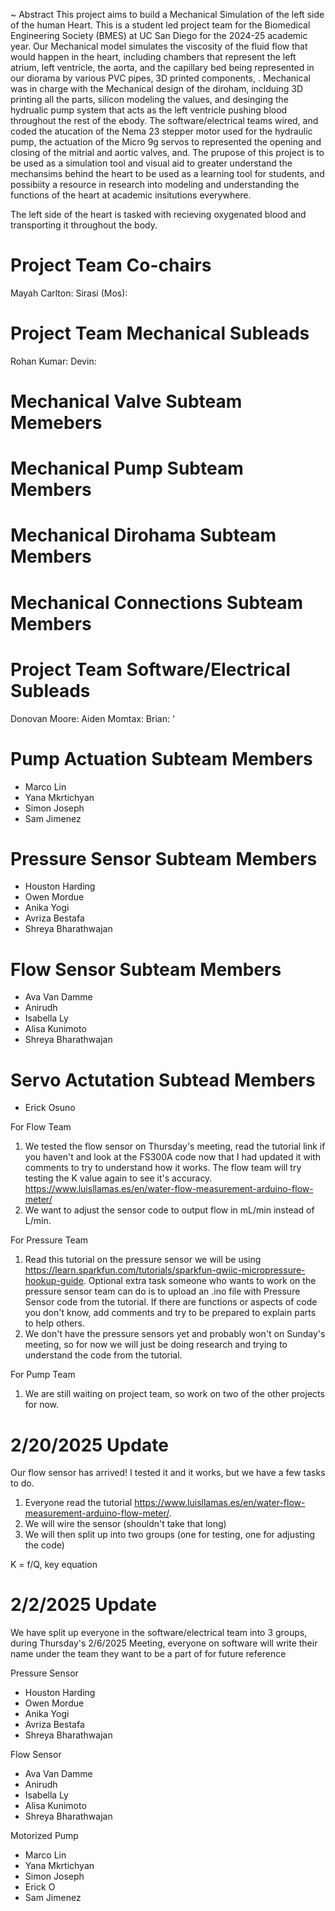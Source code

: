 ~ Abstract
This project aims to build a Mechanical Simulation of the left side of the human Heart. This is a student led project team for the Biomedical Engineering Society (BMES) at UC San Diego for the 2024-25 academic year. Our Mechanical model simulates the viscosity of the fluid flow that would happen in the heart, including chambers that represent the left atrium, left ventricle, the aorta, and the capillary bed being represented in our diorama by various PVC pipes, 3D printed components, . Mechanical was in charge with the Mechanical design of the diroham, inclduing 3D printing all the parts, silicon modeling the values, and desinging the hydrualic pump system that acts as the left ventricle pushing blood throughout the rest of the ebody. The software/electrical teams wired, and coded the atucation of the Nema 23 stepper motor used for the hydraulic pump, the actuation of the Micro 9g servos to represented the opening and closing of the mitrial and aortic valves, and. The prupose of this project is to be used as a simulation tool and visual aid to greater understand the mechansims behind the heart to be used as a learning tool for students, and possibiity a resource in research into modeling and understanding the functions of the heart at academic insitutions everywhere. 

The left side of the heart is tasked with recieving oxygenated blood and transporting it throughout the body.  

# Project Team Co-chairs 
Mayah Carlton:
Sirasi (Mos):

# Project Team Mechanical Subleads
Rohan Kumar:
Devin:

# Mechanical Valve Subteam Memebers

# Mechanical Pump Subteam Members

# Mechanical Dirohama Subteam Members 

# Mechanical Connections Subteam Members 

# Project Team Software/Electrical Subleads
Donovan Moore:
Aiden Momtax:
Brian: '

# Pump Actuation Subteam Members 
- Marco Lin
- Yana Mkrtichyan
- Simon Joseph
- Sam Jimenez

# Pressure Sensor Subteam Members
- Houston Harding
- Owen Mordue
- Anika Yogi
- Avriza Bestafa
- Shreya Bharathwajan

# Flow Sensor Subteam Members 
- Ava Van Damme
- Anirudh
- Isabella Ly
- Alisa Kunimoto
- Shreya Bharathwajan

# Servo Actutation Subtead Members
 - Erick Osuno 

For Flow Team
1. We tested the flow sensor on Thursday's meeting, read the tutorial link if you haven't and look at the FS300A code now that I had updated it with comments to try to understand how it works. The flow team will try testing the K value again to see it's accuracy. https://www.luisllamas.es/en/water-flow-measurement-arduino-flow-meter/ 
2. We want to adjust the sensor code to output flow in mL/min instead of L/min.

For Pressure Team
1. Read this tutorial on the pressure sensor we will be using https://learn.sparkfun.com/tutorials/sparkfun-qwiic-micropressure-hookup-guide. Optional extra task someone who wants to work on the pressure sensor team can do is to upload an .ino file with Pressure Sensor code from the tutorial. If there are functions or aspects of code you don't know, add comments and try to be prepared to explain parts to help others.
2. We don't have the pressure sensors yet and probably won't on Sunday's meeting, so for now we will just be doing research and trying to understand the code from the tutorial.

For Pump Team
1. We are still waiting on project team, so work on two of the other projects for now.

# 2/20/2025 Update 

Our flow sensor has arrived! I tested it and it works, but we have a few tasks to do.
1. Everyone read the tutorial https://www.luisllamas.es/en/water-flow-measurement-arduino-flow-meter/.
2. We will wire the sensor (shouldn't take that long)
3. We will then split up into two groups (one for testing, one for adjusting the code)

K = f/Q, key equation

# 2/2/2025 Update 
We have split up everyone in the software/electrical team into 3 groups, during Thursday's 2/6/2025 Meeting, everyone on software will write their name under the team they want to be a part of for future reference

Pressure Sensor
- Houston Harding
- Owen Mordue
- Anika Yogi
- Avriza Bestafa
- Shreya Bharathwajan


Flow Sensor 
- Ava Van Damme
- Anirudh
- Isabella Ly
- Alisa Kunimoto
- Shreya Bharathwajan

Motorized Pump
- Marco Lin
- Yana Mkrtichyan
- Simon Joseph
- Erick O
- Sam Jimenez
